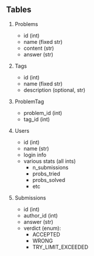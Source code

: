 ## Tables
1. Problems
    - id (int)
    - name (fixed str)
    - content (str)
    - answer (str)

2. Tags
    - id (int)
    - name (fixed str)
    - description (optional, str)

3. ProblemTag
    - problem_id (int)
    - tag_id (int)


4. Users
    - id (int)
    - name (str)
    - login info
    - various stats (all ints)
        - n_submissions
        - probs_tried
        - probs_solved
        - etc


5. Submissions
    - id (int)
    - author_id (int)
    - answer (str)
    - verdict (enum):
        - ACCEPTED
        - WRONG
        - TRY_LIMIT_EXCEEDED 

